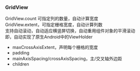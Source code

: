 ### GridView
GridView.count 可指定列的数量，自动计算宽度  
GridView.extent，可指定栅格宽度，自动计算列数  
支持自动滚动，自动适应横竖屏切换，自动重用组件对象的平滑滚动  
即，自动实现了原生Android中的ViewHolder
- maxCrossAxisExtent，声明每个栅格的宽度
- padding
- mainAxisSpacing/crossAxisSpacing，主/交叉轴外边距
- children

